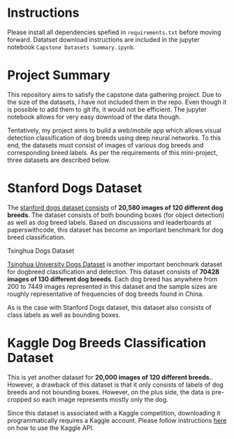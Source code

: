 
# Instructions
Please install all dependencies spefied in `requirements.txt` before moving forward. Datatset download instructions are included in the jupyter notebook `Capstone Datasets Summary.ipynb`.

# Project Summary

This repository aims to satisfy the capstone data gathering project. Due to the size of the datasets, I have not included them in the repo. Even though it is possible to add them to git lfs, it would not be efficient. The jupyter notebook allows for very easy download of the data though.

Tentatively, my project aims to build a web/mobile app which allows visual detection classification of dog breeds using deep neural networks. To this end, the datasets must consist of images of various dog breeds and corresponding breed labels. As per the requirements of this mini-project, three datasets are described below. 

# Stanford Dogs Dataset
The [stanford dogs dataset consists](http://vision.stanford.edu/aditya86/ImageNetDogs/) of **20,580 images of 120 different dog breeds**. The dataset consists of both bounding boxes (for object detection) as well as dog breed labels. Based on discussions and leaderboards at paperswithcode, this dataset has become an important benchmark for dog breed classification.

 Tsinghua Dogs Dataset

[Tsinghua University Dogs Dataset](https://cg.cs.tsinghua.edu.cn/ThuDogs/) is another important benchmark dataset for dogbreed classification and detection. This dataset consists of **70428 images of 130 different dog breeds**. Each dog breed has anywhere from 200 to 7449 images represented in this dataset and the sample sizes are roughly representative of frequencies of dog breeds found in China. 

As is the case with Stanford Dogs dataset, this dataset also consists of class labels as well as bounding boxes. 

# Kaggle Dog Breeds Classification Dataset

This is yet another dataset for **20,000 images of 120 different breeds.**. However, a drawback of this dataset is that it only consists of labels of dog breeds and not bounding boxes. However, on the plus side, the data is pre-cropped so each image represents mostly only the dog. 

Since this dataset is associated with a Kaggle competition, downloading it programmatically requires a Kaggle account. Please follow instructions [here](https://www.kaggle.com/docs/api) on how to use the Kaggle API. 